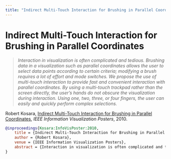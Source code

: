 ```yaml
---
title: "Indirect Multi-Touch Interaction for Brushing in Parallel Coordinates"
---
```


# Indirect Multi-Touch Interaction for Brushing in Parallel Coordinates

> _Interaction in visualization is often complicated and tedious. Brushing data in a visualization such as parallel coordinates allows the user to select data points according to certain criteria; modifying a brush requires a lot of effort and mode switches. We propose the use of multi-touch interaction to provide fast and convenient interaction with parallel coordinates. By using a multi-touch trackpad rather than the screen directly, the user’s hands do not obscure the visualization during interaction. Using one, two, three, or four fingers, the user can easily and quickly perform complex selections._

Robert Kosara, <a href="https://media.eagereyes.org/papers/2010/Kosara-InfoVisPoster-2010.pdf" target="_blank">Indirect Multi-Touch Interaction for Brushing in Parallel Coordinates</a>, _IEEE Information Visualization Posters_, 2010.


```bibtex
@inproceedings{Kosara:InfoVisPoster:2010,
	title = {Indirect Multi-Touch Interaction for Brushing in Parallel Coordinates},
	author = {Robert Kosara},
	venue = {IEEE Information Visualization Posters},
	abstract = {Interaction in visualization is often complicated and tedious. Brushing data in a visualization such as parallel coordinates allows the user to select data points according to certain criteria; modifying a brush requires a lot of effort and mode switches. We propose the use of multi-touch interaction to provide fast and convenient interaction with parallel coordinates. By using a multi-touch trackpad rather than the screen directly, the user’s hands do not obscure the visualization during interaction. Using one, two, three, or four fingers, the user can easily and quickly perform complex selections.},
}
```

